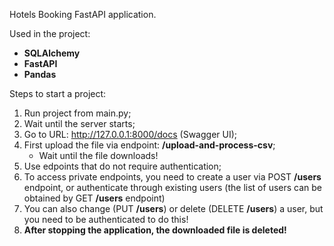 Hotels Booking FastAPI application.

Used in the project:
- **SQLAlchemy**
- **FastAPI**
- **Pandas**


Steps to start a project:

1. Run project from main.py;
2. Wait until the server starts;
3. Go to URL: http://127.0.0.1:8000/docs (Swagger UI);
4. First upload the file via endpoint: **/upload-and-process-csv**;
    - Wait until the file downloads!
5. Use edpoints that do not require authentication;
6. To access private endpoints, you need to create a user via POST **/users** endpoint, or authenticate through existing users (the list of users can be obtained by GET **/users** endpoint)
7. You can also change (PUT **/users**) or delete (DELETE **/users**) a user, but you need to be authenticated to do this!
8. **After stopping the application, the downloaded file is deleted!**
